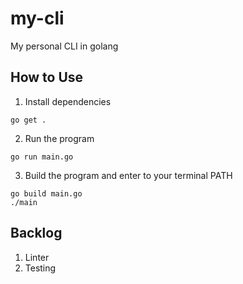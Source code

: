 # my-cli
My personal CLI in golang

## How to Use
1. Install dependencies
```
go get .
```
2. Run the program
```
go run main.go
```
3. Build the program and enter to your terminal PATH
```
go build main.go
./main
```

## Backlog
1. Linter
2. Testing